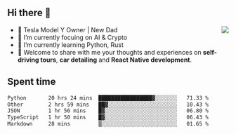 ## Hi there 👋
<img align="right" src="https://github-readme-stats.vercel.app/api?username=ljunb&show_icons=true&icon_color=CE1D2D&text_color=718096&bg_color=00000000&hide_title=true&hide_border=true" />

- 🚗 Tesla Model Y Owner | New Dad
- 🔭 I’m currently focuing on AI & Crypto
- 🌱 I’m currently learning Python, Rust
- 💬 Welcome to share with me your thoughts and experiences on **self-driving tours**, **car detailing** and **React Native development**.




## Spent time
<!--START_SECTION:waka-->

```txt
Python       20 hrs 24 mins  █████████████████▓░░░░░░░   71.33 %
Other        2 hrs 59 mins   ██▓░░░░░░░░░░░░░░░░░░░░░░   10.43 %
JSON         1 hr 56 mins    █▓░░░░░░░░░░░░░░░░░░░░░░░   06.80 %
TypeScript   1 hr 50 mins    █▓░░░░░░░░░░░░░░░░░░░░░░░   06.43 %
Markdown     28 mins         ▒░░░░░░░░░░░░░░░░░░░░░░░░   01.65 %
```

<!--END_SECTION:waka-->

